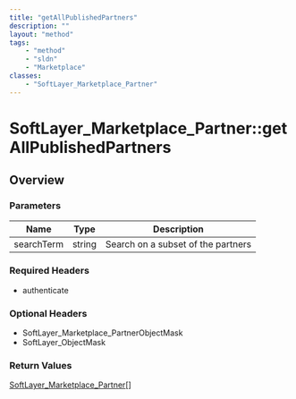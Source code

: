 ```yaml
---
title: "getAllPublishedPartners"
description: ""
layout: "method"
tags:
    - "method"
    - "sldn"
    - "Marketplace"
classes:
    - "SoftLayer_Marketplace_Partner"
---
```

# SoftLayer_Marketplace_Partner::getAllPublishedPartners
## Overview 


### Parameters 
|Name | Type | Description |
| --- | --- | --- |
|searchTerm| string| Search on a subset of the partners|


### Required Headers
* authenticate

### Optional Headers
* SoftLayer_Marketplace_PartnerObjectMask
* SoftLayer_ObjectMask

### Return Values
<a href='/reference/datatypes/SoftLayer_Marketplace_Partner'>SoftLayer_Marketplace_Partner[] </a>

